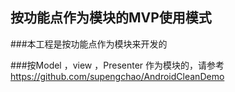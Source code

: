 ## 按功能点作为模块的MVP使用模式

###本工程是按功能点作为模块来开发的

###按Model ，view ，Presenter 作为模块的，请参考 
   https://github.com/supengchao/AndroidCleanDemo

